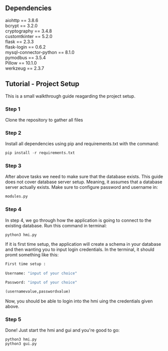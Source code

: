 ## Dependencies
aiohttp == 3.8.6 <br/>
bcrypt == 3.2.0<br/>
cryptography == 3.4.8<br/>
customtkinter == 5.2.0<br/>
flask == 2.3.3<br/>
flask-login == 0.6.2 <br/>
mysql-connector-python == 8.1.0<br/>
pymodbus == 3.5.4<br/>
Pillow == 10.1.0<br/>
werkzeug == 2.3.7<br/>


## Tutorial - Project Setup

This is a small walkthrough guide reagarding the project setup. 

### Step 1
Clone the repository to gather all files

### Step 2
Install all dependencies using pip and requirements.txt with the command:

```python 
pip install -r requirements.txt
```

### Step 3
After above tasks we need to make sure that the database exists. This guide does not cover database server setup. Meaning, it assumes that a database server actually exists. Make sure to configure password and username in:
```python
modules.py
```

### Step 4 
In step 4, we go through how the application is going to connect to the existing database. Run this command in terminal: 
```python 
python3 hmi.py
```
If it is first time setup, the application will create a schema in your database and then wanting you to input login credentials. In the terminal, it should promt something like this: 
```python
First time setup :
    
Username: "input of your choice"

Password: "input of your choice"

(usernamevalue,passwordvalue)

```

Now, you should be able to login into the hmi uing the credentials given above.

### Step 5
Done! Just start the hmi and gui and you're good to go: 
```python=
python3 hmi.py
python3 gui.py
```
